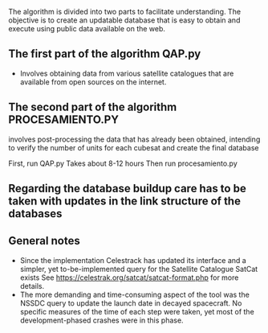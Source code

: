 The algorithm is divided into two parts to facilitate understanding. The objective is to create an updatable database that is easy to obtain and execute using public data available on the web.

The first part of the algorithm QAP.py
-
- Involves obtaining data from various satellite catalogues that are available from open sources on the internet.

The second part of the algorithm PROCESAMIENTO.PY
-
involves post-processing the data that has already been obtained, intending to verify the number of units for each cubesat and create the final database

First, run QAP.py 
Takes about 8-12 hours
Then run procesamiento.py

Regarding the database buildup care has to be taken with updates in the link structure of the databases
-


General notes
-
-  Since the implementation Celestrack has updated its interface and a simpler, yet to-be-implemented query for the Satellite Catalogue SatCat exists   See https://celestrak.org/satcat/satcat-format.php for more details.
-  The more demanding and time-consuming aspect of the tool was the NSSDC query to update the launch date in decayed spacecraft. No specific measures of the time of each step were taken, yet most of the development-phased crashes were in this phase.

